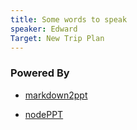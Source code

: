 ```yaml
---
title: Some words to speak
speaker: Edward
Target: New Trip Plan
---
```



### Powered By

+ [markdown2ppt](https://github.com/iot-arch/markdown2ppt)

+ [nodePPT](https://github.com/ksky521/nodeppt)
